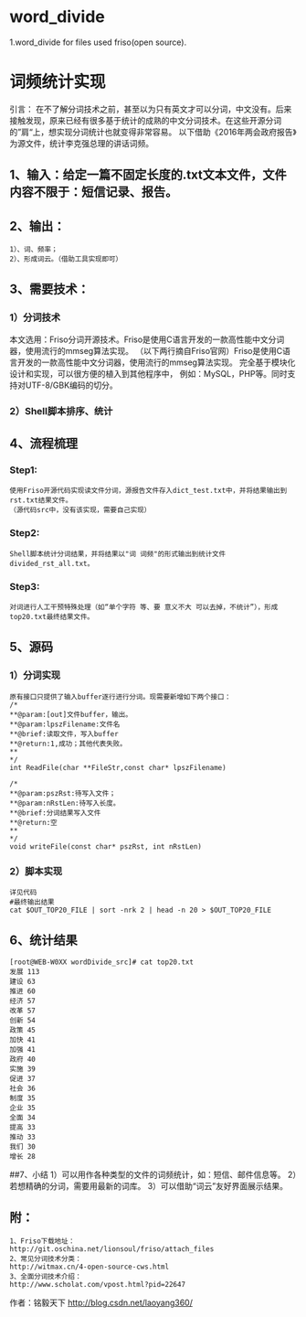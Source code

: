 # word_divide
1.word_divide for files used friso(open source).

# 词频统计实现
引言： 在不了解分词技术之前，甚至以为只有英文才可以分词，中文没有。后来接触发现，原来已经有很多基于统计的成熟的中文分词技术。在这些开源分词的”肩“上，想实现分词统计也就变得非常容易。
以下借助《2016年两会政府报告》为源文件，统计李克强总理的讲话词频。


## 1、输入：给定一篇不固定长度的.txt文本文件，文件内容不限于：短信记录、报告。
## 2、输出：
    1）、词、频率；
    2）、形成词云。（借助工具实现即可）

## 3、需要技术：
  ### 1）分词技术
  本文选用：Friso分词开源技术。Friso是使用C语言开发的一款高性能中文分词器，使用流行的mmseg算法实现。
  （以下两行摘自Friso官网）Friso是使用C语言开发的一款高性能中文分词器，使用流行的mmseg算法实现。
  完全基于模块化设计和实现，可以很方便的植入到其他程序中，
  例如：MySQL，PHP等。同时支持对UTF-8/GBK编码的切分。

  ### 2）Shell脚本排序、统计

## 4、流程梳理
  ### Step1:
    使用Friso开源代码实现读文件分词，源报告文件存入dict_test.txt中，并将结果输出到rst.txt结果文件。
    （源代码src中，没有该实现，需要自己实现）
  ### Step2:
    Shell脚本统计分词结果，并将结果以"词 词频"的形式输出到统计文件divided_rst_all.txt。
  ### Step3:
    对词进行人工干预特殊处理（如“单个字符 等、要 意义不大 可以去掉，不统计”），形成top20.txt最终结果文件。

## 5、源码
  ### 1）分词实现
    原有接口只提供了输入buffer逐行进行分词。现需要新增如下两个接口：
    /*
    **@param:[out]文件buffer，输出。
    **@param:lpszFilename:文件名
    **@brief:读取文件，写入buffer
    **@return:1,成功；其他代表失败。
    **
    */
    int ReadFile(char **FileStr,const char* lpszFilename)

    /*
    **@param:pszRst:待写入文件；
    **@param:nRstLen:待写入长度。
    **@brief:分词结果写入文件
    **@return:空
    **
    */
    void writeFile(const char* pszRst, int nRstLen)

  ### 2）脚本实现
    详见代码
    #最终输出结果
    cat $OUT_TOP20_FILE | sort -nrk 2 | head -n 20 > $OUT_TOP20_FILE

  ## 6、统计结果
    [root@WEB-W0XX wordDivide_src]# cat top20.txt 
    发展 113
    建设 63
    推进 60
    经济 57
    改革 57
    创新 54
    政策 45
    加快 41
    加强 41
    政府 40
    实施 39
    促进 37
    社会 36
    制度 35
    企业 35
    全面 34
    提高 33
    推动 33
    我们 30
    增长 28

 ##7、小结
   1）可以用作各种类型的文件的词频统计，如：短信、邮件信息等。
   2）若想精确的分词，需要用最新的词库。
   3）可以借助“词云”友好界面展示结果。


## 附：
    1、Friso下载地址：
    http://git.oschina.net/lionsoul/friso/attach_files
    2、常见分词技术分类：
    http://witmax.cn/4-open-source-cws.html
    3、全面分词技术介绍：
    http://www.scholat.com/vpost.html?pid=22647

作者：铭毅天下
http://blog.csdn.net/laoyang360/


